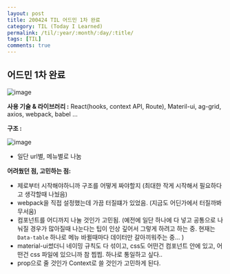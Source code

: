 ```yaml
---
layout: post
title: 200424 TIL 어드민 1차 완료
category: TIL (Today I Learned)
permalink: /til/:year/:month/:day/:title/
tags: [TIL]
comments: true
---
```


## 어드민 1차 완료

![image](https://user-images.githubusercontent.com/40848630/80173268-3f7b1200-862a-11ea-8cb3-43300b1d2692.png)

**사용 기술 & 라이브러리 :** React(hooks, context API, Route), Materil-ui, ag-grid, axios, webpack, babel ...

**구조 :**  

![image](https://user-images.githubusercontent.com/40848630/80173398-a5679980-862a-11ea-92b6-33943d99dc08.png)

- 일단 url별, 메뉴별로 나눔

**어려웠던 점, 고민하는 점:**

- 제로부터 시작해야하니까 구조를 어떻게 짜야할지
  (최대한 작게 시작해서 필요하다고 생각할때 나눴음)
- webpack을 직접 설정했는데 가끔 터질떄가 있었음. (지금도 어딘가에서 터질까봐 무서움)
- 컴포넌트를 어디까지 나눌 것인가 고민됨. (예전에 일단 하나에 다 넣고 공통으로 나눠질 경우가 많아질때 나눈다는 팁이 인상 깊어서 그렇게 하려고 하는 중. 현재는 `Data-table` 하나로 메뉴 바뀔때마다 데이터만 갈아끼워주는 중... )
- material-ui썼더니 네이밍 규칙도 다 섞이고, css도 어떤건 컴포넌트 안에 있고, 어떤건 css 파일에 있으니까 참 찝찝. 하나로 통일하고 싶다..
- prop으로 줄 것인가 Context로 쓸 것인가 고민하게 된다. 